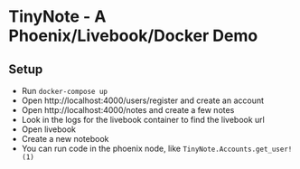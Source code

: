 # TinyNote - A Phoenix/Livebook/Docker Demo

## Setup 
- Run `docker-compose up`
- Open http://localhost:4000/users/register and create an account 
- Open http://localhost:4000/notes and create a few notes 
- Look in the logs for the livebook container to find the livebook url 
- Open livebook 
- Create a new notebook 
- You can run code in the phoenix node, like `TinyNote.Accounts.get_user!(1)`
